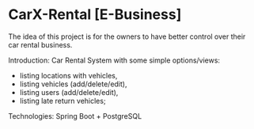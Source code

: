 # CarX-Rental [E-Business]

The idea of this project is for the owners to have better control over their car rental business.

Introduction: Car Rental System with some simple options/views: 
- listing locations with vehicles,
- listing vehicles (add/delete/edit),
- listing users (add/delete/edit),
- listing late return vehicles;


Technologies: Spring Boot + PostgreSQL
